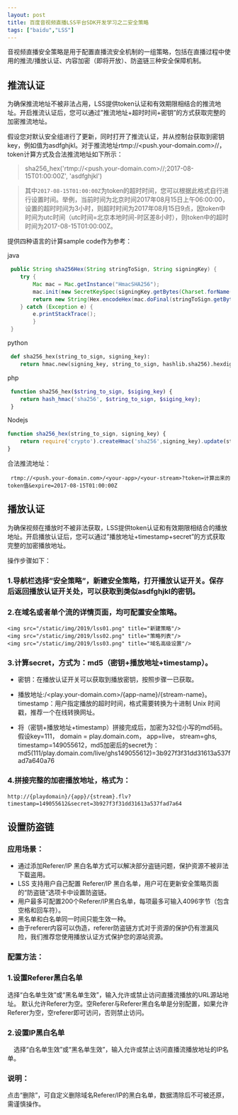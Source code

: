 ```yaml
---
layout: post
title: 百度音视频直播LSS平台SDK开发学习之二安全策略
tags: ["baidu","LSS"]
---
```



音视频直播安全策略是用于配置直播流安全机制的一组策略，包括在直播过程中使用的推流/播放认证、内容加密（即将开放）、防盗链三种安全保障机制。


## 推流认证

为确保推流地址不被非法占用，LSS提供token认证和有效期限相结合的推流地址。开启推流认证后，您可以通过”推流地址+超时时间+密钥”的方式获取完整的加密推流地址。

假设您对默认安全组进行了更新，同时打开了推流认证，并从控制台获取到密钥key，例如值为asdfghjkl。对于推流地址rtmp://<push.your-domain.com>/<your-app>/<your-stream>，token计算方式及合法推流地址如下所示：

> sha256_hex('rtmp://<push.your-domain.com>/<your-app>/<your-stream>;2017-08-15T01:00:00Z', 'asdfghjkl')

> 其中`2017-08-15T01:00:00Z`为token的超时时间，您可以根据此格式自行进行设置时间。举例，当前时间为北京时间2017年08月15日上午06:00:00，设置的超时时间为3小时，则超时时间为2017年08月15日9点，因token中时间为utc时间（utc时间=北京本地时间-时区差8小时），则token中的超时时间为2017-08-15T01:00:00Z。

 提供四种语言的计算sample code作为参考：

java

~~~java
 public String sha256Hex(String stringToSign, String signingKey) {
 	try {
 		Mac mac = Mac.getInstance("HmacSHA256");
 		mac.init(new SecretKeySpec(signingKey.getBytes(Charset.forName("UTF-8")), "HmacSHA256"));
 		return new String(Hex.encodeHex(mac.doFinal(stringToSign.getBytes(Charset.forName("UTF-8")))));
 	} catch (Exception e) {
 		e.printStackTrace();
		}
 }
~~~

python

~~~python
 def sha256_hex(string_to_sign, signing_key):
 	return hmac.new(signing_key, string_to_sign, hashlib.sha256).hexdigest()
~~~

php
~~~php
 function sha256_hex($string_to_sign, $siging_key) {
 	return hash_hmac('sha256', $string_to_sign, $siging_key);
 }
~~~

Nodejs

~~~js
function sha256_hex(string_to_sign, signing_key) {
	return require('crypto').createHmac('sha256',signing_key).update(string_to_sign).digest('hex');
}
~~~

合法推流地址：

~~~
 rtmp://<push.your-domain.com>/<your-app>/<your-stream>?token=计算出来的token值&expire=2017-08-15T01:00:00Z
~~~

## 播放认证

为确保视频在播放时不被非法获取，LSS提供token认证和有效期限相结合的播放地址。开启播放认证后，您可以通过”播放地址+timestamp+secret”的方式获取完整的加密播放地址。

操作步骤如下：

### 1.导航栏选择”安全策略”，新建安全策略，打开播放认证开关。保存后返回播放认证开关处，可以获取到类似asdfghjkl的密钥。

### 2.在域名或者单个流的详情页面，均可配置安全策略。
    <img src="/static/img/2019/lss01.png" title="新建策略"/>
    <img src="/static/img/2019/lss02.png" title="策略列表"/>
    <img src="/static/img/2019/lss03.png" title="域名高级设置"/>

### 3.计算secret，方式为：md5（密钥+播放地址+timestamp）。

* 密钥：在播放认证开关可以获取到播放密钥，按照步骤一已获取。
* 播放地址:/<play.your-domain.com>/{app-name}/{stream-name}。
        timestamp：用户指定播放的超时时间，格式需要转换为十进制 Unix 时间戳，推荐一个在线转换网址。

* 将（密钥+播放地址+timestamp）拼接完成后，加密为32位小写的md5码。
    假设key=111， domain = play.domain.com， app=live， stream=ghs, timestamp=149055612，md5加密后的secret为：md5(111/play.domain.com/live/ghs149055612)=3b927f3f31dd31613a537fad7a640a76

### 4.拼接完整的加密播放地址，格式为：

    http://{playdomain}/{app}/{stream}.flv?timestamp=149055612&secret=3b927f3f31dd31613a537fad7a64


## 设置防盗链

### 应用场景：

* 通过添加Referer/IP 黑白名单方式可以解决部分盗链问题，保护资源不被非法下载盗用。
* LSS 支持用户自己配置 Referer/IP 黑白名单，用户可在更新安全策略页面的“防盗链”选项卡中设置防盗链。
* 用户最多可配置200个Referer/IP黑白名单，每项最多可输入4096字节（包含空格和回车符）。
* 黑名单和白名单同一时间只能生效一种。
* 由于referer内容可以伪造，referer防盗链方式对于资源的保护仍有泄漏风险，我们推荐您使用播放认证方式保护您的源站资源。


### 配置方法：

### 1.设置Referer黑白名单

选择“白名单生效”或“黑名单生效”，输入允许或禁止访问直播流播放的URL源站地址。
    默认允许Referer为空。空Referer与Referer黑白名单是分别配置，如果允许Referer为空，空referer即可访问，否则禁止访问。
### 2.设置IP黑白名单

　选择“白名单生效”或“黑名单生效”，输入允许或禁止访问直播流播放地址的IP名单。

### 说明：

点击“删除”，可自定义删除域名Referer/IP的黑白名单，数据清除后不可被还原，需谨慎操作。